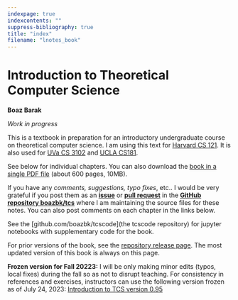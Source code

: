```yaml
---
indexpage: true
indexcontents: ""
suppress-bibliography: true
title: "index"
filename: "lnotes_book"
---
```


# Introduction to Theoretical Computer Science

__Boaz Barak__

_Work in progress_


This is a textbook in preparation for an introductory undergraduate course on theoretical computer science.
I am using this text for [Harvard CS 121](http://cs121.boazbarak.org).
It is also used for [UVa CS 3102](https://uvatoc.github.io) and [UCLA CS181](https://hackmd.io/@raghum/intrototcs).


See below for individual chapters. You can also download the [book in a single PDF file](https://files.boazbarak.org/introtcs/lnotes_book.pdf) (about 600 pages, 10MB).

If you have any _comments, suggestions, typo fixes_, etc.. I would be very grateful if you post them as an [**issue**](https://github.com/boazbk/tcs/issues) or [**pull request**](https://github.com/boazbk/tcs/pulls) in the [**GitHub repository boazbk/tcs**](https://github.com/boazbk/tcs) where I am maintaining the source files for these notes.
You can also post comments on each chapter in the links below.


See the [github.com/boazbk/tcscode](the tcscode repository) for jupyter notebooks with supplementary code for the book.


For prior versions of the book, see the [repository release page](https://github.com/boazbk/tcs/releases). The most updated version of this book is always on this page.


__Frozen version for Fall 20223:__ I will be only making minor edits (typos, local fixes) during the fall so as not to disrupt teaching. For consistency in references and exercises, instructors can use  the following version frozen as of July 24, 2023:  [Introduction to TCS version 0.95](https://github.com/boazbk/tcs/releases/download/v0.95/lnotes_book_fall2023.pdf)

